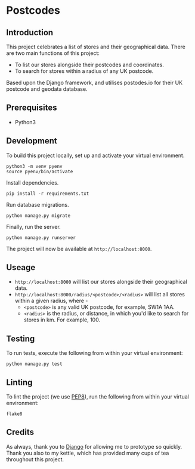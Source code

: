 # Postcodes


## Introduction

This project celebrates a list of stores and their geographical data.  There are two main functions of this project:

* To list our stores alongside their postcodes and coordinates.
* To search for stores within a radius of any UK postcode.

Based upon the Django framework, and utilises postodes.io for their UK postcode and geodata database.

## Prerequisites

* Python3

## Development 

To build this project locally, set up and activate your virtual environment.

```
python3 -m venv pyenv
source pyenv/bin/activate
```

Install dependencies.

```
pip install -r requirements.txt
```

Run database migrations.

```
python manage.py migrate
```

Finally, run the server.

```
python manage.py runserver
```

The project will now be available at `http://localhost:8000`.

## Useage

* `http://localhost:8000` will list our stores alongside their geographical data.
* `http://localhost:8000/radius/<postcode>/<radius>` will list all stores within a given radius, where -
    * `<postcode>` is any valid UK postcode, for example, SW1A 1AA.
    * `<radius>` is the radius, or distance, in which you'd like to search for stores in km. For example, 100.


## Testing

To run tests, execute the following from within your virtual environment:

```
python manage.py test
```

## Linting

To lint the project (we use [PEP8](https://www.python.org/dev/peps/pep-0008/)), run the following from within your virtual environment:

```
flake8
```

## Credits

As always, thank you to [Django](https://www.djangoproject.com/) for allowing me to prototype so quickly. Thank you also to my kettle, which has provided many cups of tea throughout this project.



